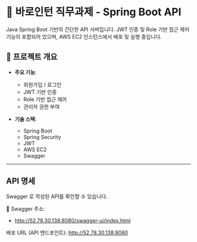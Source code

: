 # 📘 바로인턴 직무과제 - Spring Boot API

Java Spring Boot 기반의 간단한 API 서버입니다. JWT 인증 및 Role 기반 접근 제어 기능이 포함되어 있으며, AWS EC2 인스턴스에서 배포 및 실행 중입니다.

## 🔗 프로젝트 개요

- **주요 기능**:
    - 회원가입 / 로그인
    - JWT 기반 인증
    - Role 기반 접근 제어
    - 관리자 권한 부여

- **기술 스택**:
    - Spring Boot
    - Spring Security
    - JWT
    - AWS EC2
    - Swagger

---

## API 명세
Swagger 로 작성된 API를 확인할 수 있습니다.

📎 Swagger 주소:
- http://52.78.30.138:8080/swagger-ui/index.html


배포 URL (API 엔드포인트):
http://52.78.30.138:8080
